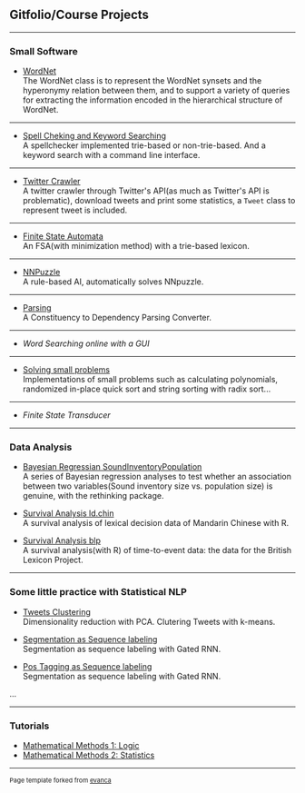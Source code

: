 ## Gitfolio/Course Projects

---

### Small Software

- [WordNet](https://github.com/JINHXu/WordNet)<br>
The WordNet class is to represent the WordNet synsets and the hyperonymy relation between them, and to support a variety of queries for extracting the information encoded in the hierarchical structure of WordNet.
<!--
<img src="images/dog_horse-graph.png?raw=true"/>
-->


---
- [Spell Cheking and Keyword Searching](https://github.com/JINHXu/spellchecker)<br>
A spellchecker implemented trie-based or non-trie-based. And a keyword search with a command line interface.
<!--
<img src="images/standard_trie.png?raw=true"/>
-->

---
- [Twitter Crawler](https://github.com/JINHXu/TwitterCrawler)<br>
A twitter crawler through Twitter's API(as much as Twitter's API is problematic), download tweets and print some statistics, a `Tweet` class to represent tweet is included.


---
- [Finite State Automata](https://github.com/JINHXu/FSA)<br>
An FSA(with minimization method) with a trie-based lexicon.
<!--
<img src="images/minimized.png?raw=true"/>
-->



---
- [NNPuzzle](https://github.com/JINHXu/NNpuzzle)<br>
A rule-based AI, automatically solves NNpuzzle.
<!--
<img src="images/145px-15-puzzle_magical.svg.png?raw=true"/>
-->



---
- [Parsing](https://github.com/JINHXu/Cons2DepConv)<br>
A Constituency to Dependency Parsing Converter.
<!--
<img src="images/altenheim-tree-dep-auto.png?raw=true"/>
-->

---

- _Word Searching online with a GUI_

<!--
- [Word Searching online with a GUI](https://github.com/JINHXu/WordSearcherNGUI)
<!--
<img src="images/dummy_thumbnail.jpg?raw=true"/>
-->

---
- [Solving small problems](https://github.com/JINHXu/problemsolving)<br>
Implementations of small problems such as calculating polynomials, randomized in-place quick sort and string sorting with radix sort...



---
- _Finite State Transducer_

---
### Data Analysis

- [Bayesian Regressian SoundInventoryPopulation](https://github.com/JINHXu/soundInventoryPopulation)<br>
A series of Bayesian regression analyses to test whether an association between two variables(Sound inventory size vs. population size) is genuine, with the rethinking package.

- [Survival Analysis ld.chin](https://github.com/JINHXu/ld.chin_t2e)<br>
A survival analysis of lexical decision data of Mandarin Chinese with R.

- [Survival Analysis blp](https://github.com/JINHXu/blp_t2e)<br>
A survival analysis(with R) of time-to-event data: the data for the British Lexicon Project.


---


### Some little practice with Statistical NLP

- [Tweets Clustering](https://github.com/JINHXu/AA_unsupervised)<br>
Dimensionality reduction with PCA. Clutering Tweets with k-means. <br>
<!--
<img src="images/dog_horse-graph.png?raw=true"/>
-->

- [Segmentation as Sequence labeling](https://github.com/JINHXu/segmentation)<br>
Segmentation as sequence labeling with Gated RNN. <br>
<!--
<img src="images/dog_horse-graph.png?raw=true"/>
-->

- [Pos Tagging as Sequence labeling](https://github.com/JINHXu/posTagging)<br>
Segmentation as sequence labeling with Gated RNN. <br>
<!--
<img src="images/dog_horse-graph.png?raw=true"/>
-->
...

---

### Tutorials

- [Mathematical Methods 1: Logic](https://github.com/JINHXu/Mathematical-Methods-I-WS1920-Tutorial.github.io/blob/master/README.md)
- [Mathematical Methods 2: Statistics](https://moodle.zdv.uni-tuebingen.de/course/view.php?id=820#section-2)



---

<p style="font-size:11px">Page template forked from <a href="https://github.com/evanca/quick-portfolio">evanca</a></p>
<!-- Remove above link if you don't want to attibute -->
